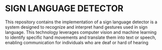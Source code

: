 # SIGN LANGUAGE DETECTOR

This repository contains the implementation of a sign language detector is a system designed to recognize and interpret hand gestures used in sign language. This technology leverages computer vision and machine learning to identify specific hand movements and translate them into text or speech, enabling communication for individuals who are deaf or hard of hearing
